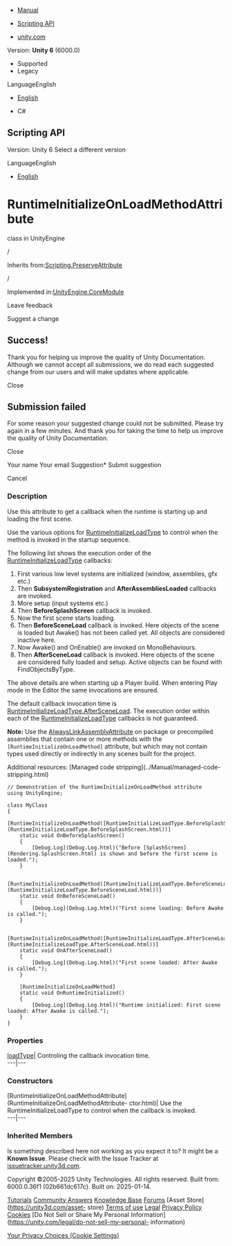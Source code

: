 [ ]()

  * [Manual](../Manual/index.html)
  * [Scripting API](../ScriptReference/index.html)

  * [unity.com](https://unity.com/)

Version: **Unity 6** (6000.0)

  * Supported
  * Legacy

LanguageEnglish

  * [English]()

  * C#

[ ](https://docs.unity3d.com)

## Scripting API

Version: Unity 6 Select a different version

LanguageEnglish

  * [English]()

# RuntimeInitializeOnLoadMethodAttribute

class in UnityEngine

/

Inherits from:[Scripting.PreserveAttribute](Scripting.PreserveAttribute.html)

/

Implemented in:[UnityEngine.CoreModule](UnityEngine.CoreModule.html)

Leave feedback

Suggest a change

## Success!

Thank you for helping us improve the quality of Unity Documentation. Although
we cannot accept all submissions, we do read each suggested change from our
users and will make updates where applicable.

Close

## Submission failed

For some reason your suggested change could not be submitted. Please <a>try
again</a> in a few minutes. And thank you for taking the time to help us
improve the quality of Unity Documentation.

Close

Your name Your email Suggestion* Submit suggestion

Cancel

[ ]()

### Description

Use this attribute to get a callback when the runtime is starting up and
loading the first scene.

Use the various options for
[RuntimeInitializeLoadType](RuntimeInitializeLoadType.html) to control when
the method is invoked in the startup sequence.  
  
The following list shows the execution order of the
[RuntimeInitializeLoadType](RuntimeInitializeLoadType.html) callbacks:

  1. First various low level systems are initialized (window, assemblies, gfx etc.)
  2. Then **SubsystemRegistration** and **AfterAssembliesLoaded** callbacks are invoked.
  3. More setup (input systems etc.)
  4. Then **BeforeSplashScreen** callback is invoked.
  5. Now the first scene starts loading.
  6. Then **BeforeSceneLoad** callback is invoked. Here objects of the scene is loaded but Awake() has not been called yet. All objects are considered inactive here.
  7. Now Awake() and OnEnable() are invoked on MonoBehaviours.
  8. Then **AfterSceneLoad** callback is invoked. Here objects of the scene are considered fully loaded and setup. Active objects can be found with FindObjectsByType.

The above details are when starting up a Player build. When entering Play mode
in the Editor the same invocations are ensured.  
  
The default callback invocation time is
[RuntimeInitializeLoadType.AfterSceneLoad](RuntimeInitializeLoadType.AfterSceneLoad.html).
The execution order within each of the
[RuntimeInitializeLoadType](RuntimeInitializeLoadType.html) callbacks is not
guaranteed.  
  
**Note:** Use the
[AlwaysLinkAssemblyAttribute](Scripting.AlwaysLinkAssemblyAttribute.html) on
package or precompiled assemblies that contain one or more methods with the
`[RuntimeInitializeOnLoadMethod]` attribute, but which may not contain types
used directly or indirectly in any scenes built for the project.  
  
Additional resources: [Managed code stripping](../Manual/managed-code-
stripping.html)

    
    
    // Demonstration of the RuntimeInitializeOnLoadMethod attribute
    using UnityEngine;  
      
    class MyClass
    {
        [RuntimeInitializeOnLoadMethod([RuntimeInitializeLoadType.BeforeSplashScreen](RuntimeInitializeLoadType.BeforeSplashScreen.html))]
        static void OnBeforeSplashScreen()
        {
            [Debug.Log](Debug.Log.html)("Before [SplashScreen](Rendering.SplashScreen.html) is shown and before the first scene is loaded.");
        }  
      
        [RuntimeInitializeOnLoadMethod([RuntimeInitializeLoadType.BeforeSceneLoad](RuntimeInitializeLoadType.BeforeSceneLoad.html))]
        static void OnBeforeSceneLoad()
        {
            [Debug.Log](Debug.Log.html)("First scene loading: Before Awake is called.");
        }  
      
        [RuntimeInitializeOnLoadMethod([RuntimeInitializeLoadType.AfterSceneLoad](RuntimeInitializeLoadType.AfterSceneLoad.html))]
        static void OnAfterSceneLoad()
        {
            [Debug.Log](Debug.Log.html)("First scene loaded: After Awake is called.");
        }  
      
        [RuntimeInitializeOnLoadMethod]
        static void OnRuntimeInitialized()
        {
            [Debug.Log](Debug.Log.html)("Runtime initialized: First scene loaded: After Awake is called.");
        }
    }
    

### Properties

[loadType](RuntimeInitializeOnLoadMethodAttribute-loadType.html)| Controling
the callback invocation time.  
---|---  
  
### Constructors

[RuntimeInitializeOnLoadMethodAttribute](RuntimeInitializeOnLoadMethodAttribute-
ctor.html)| Use the RuntimeInitializeLoadType to control when the callback is
invoked.  
---|---  
  
### Inherited Members

Is something described here not working as you expect it to? It might be a
**Known Issue**. Please check with the Issue Tracker at
[issuetracker.unity3d.com](https://issuetracker.unity3d.com).

Copyright ©2005-2025 Unity Technologies. All rights reserved. Built from:
6000.0.36f1 (02b661dc617c). Built on: 2025-01-14.

[Tutorials](https://unity3d.com/learn) [Community
Answers](https://answers.unity3d.com) [Knowledge
Base](https://support.unity3d.com/hc/en-us)
[Forums](https://forum.unity3d.com) [Asset Store](https://unity3d.com/asset-
store) [Terms of use](https://docs.unity3d.com/Manual/TermsOfUse.html)
[Legal](https://unity.com/legal) [Privacy
Policy](https://unity.com/legal/privacy-policy)
[Cookies](https://unity.com/legal/cookie-policy) [Do Not Sell or Share My
Personal Information](https://unity.com/legal/do-not-sell-my-personal-
information)

[Your Privacy Choices (Cookie Settings)](javascript:void\(0\);)

